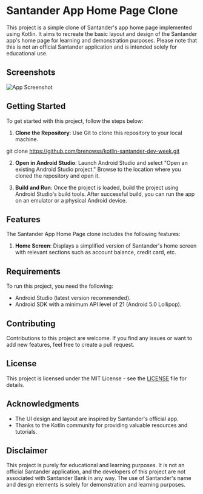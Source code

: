 # Santander App Home Page Clone

This project is a simple clone of Santander's app home page implemented using Kotlin. It aims to recreate the basic layout and design of the Santander app's home page for learning and demonstration purposes. Please note that this is not an official Santander application and is intended solely for educational use.



## Screenshots

![App Screenshot](https://github.com/brenowss/kotlin-santander-dev-week/.github/example.png)


## Getting Started

To get started with this project, follow the steps below:

1. **Clone the Repository**: Use Git to clone this repository to your local machine.

git clone https://github.com/brenowss/kotlin-santander-dev-week.git


2. **Open in Android Studio**: Launch Android Studio and select "Open an existing Android Studio project." Browse to the location where you cloned the repository and open it.

3. **Build and Run**: Once the project is loaded, build the project using Android Studio's build tools. After successful build, you can run the app on an emulator or a physical Android device.

## Features

The Santander App Home Page clone includes the following features:

1. **Home Screen**: Displays a simplified version of Santander's home screen with relevant sections such as account balance, credit card, etc.

## Requirements

To run this project, you need the following:

- Android Studio (latest version recommended).
- Android SDK with a minimum API level of 21 (Android 5.0 Lollipop).

## Contributing

Contributions to this project are welcome. If you find any issues or want to add new features, feel free to create a pull request.

## License

This project is licensed under the MIT License - see the [LICENSE](LICENSE) file for details.

## Acknowledgments

- The UI design and layout are inspired by Santander's official app.
- Thanks to the Kotlin community for providing valuable resources and tutorials.

## Disclaimer

This project is purely for educational and learning purposes. It is not an official Santander application, and the developers of this project are not associated with Santander Bank in any way. The use of Santander's name and design elements is solely for demonstration and learning purposes.
